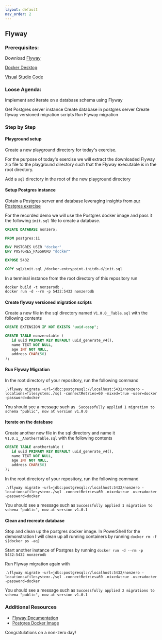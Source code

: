 ```yaml
---
layout: default
nav_order: 2
---
```


## Flyway

### Prerequisites:

Download [Flyway](https://flywaydb.org/download/community)
 
[Docker Desktop](https://hub.docker.com/editions/community/docker-ce-desktop-windows)

[Visual Studio Code](https://code.visualstudio.com/)

### Loose Agenda:

Implement and iterate on a database schema using Flyway

Get Postgres server instance
Create database in postgres server
Create flyway versioned migration scripts
Run Flyway migration


### Step by Step

#### Playground setup

Create a new playground directory for today's exercise.

For the purpose of today's exercise we will extract the downloaded Flyway zip file to the playground directory such that the Flyway executable is in the root directory.

Add a `sql` directory in the root of the new playground directory

#### Setup Postgres instance

Obtain a Postgres server and database leveraging insights from [our Postgres exercise](https://github.com/Non-Zero-Days/postgres#create-a-database)

For the recorded demo we will use the Postgres docker image and pass it the following `init.sql` file to create a database.

``` sql/init.sql
CREATE DATABASE nonzero;
```

``` Dockerfile
FROM postgres:11

ENV POSTGRES_USER "docker"
ENV POSTGRES_PASSWORD "docker"

EXPOSE 5432

COPY sql/init.sql /docker-entrypoint-initdb.d/init.sql
```

In a terminal instance from the root directory of this repository run 
```
docker build -t nonzerodb .
docker run -d --rm -p 5432:5432 nonzerodb
```

#### Create flyway versioned migration scripts

Create a new file in the sql directory named `V1.0.0__Table.sql` with the following contents

``` V1.0.0__Table.sql
CREATE EXTENSION IF NOT EXISTS "uuid-ossp";

CREATE TABLE nonzerotable (
   id uuid PRIMARY KEY DEFAULT uuid_generate_v4(),
   name TEXT NOT NULL,
   age INT NOT NULL,
   address CHAR(50)
);
```

#### Run Flyway Migration

In the root directory of your repository, run the following command
```
.\flyway migrate -url=jdbc:postgresql://localhost:5432/nonzero -locations=filesystem:./sql -connectRetries=60 -mixed=true -user=docker -password=docker
```

You should see a message such as 
` Successfully applied 1 migration to schema "public", now at version v1.0.0`

#### Iterate on the database

Create another new file in the sql directory and name it `V1.0.1__AnotherTable.sql` with the following contents

``` V1.0.1__AnotherTable.sql
CREATE TABLE anothertable (
   id uuid PRIMARY KEY DEFAULT uuid_generate_v4(),
   name TEXT NOT NULL,
   age INT NOT NULL,
   address CHAR(50)
);
```

In the root directory of your repository, run the following command
```
.\flyway migrate -url=jdbc:postgresql://localhost:5432/nonzero -locations=filesystem:./sql -connectRetries=60 -mixed=true -user=docker -password=docker
```

You should see a message such as
`Successfully applied 1 migration to schema "public", now at version v1.0.1`


#### Clean and recreate database

Stop and clean up the postgres docker image. In PowerShell for the demonstration I will clean up all running containers by running `docker rm -f $(docker ps -aq)`

Start another instance of Postgres by running `docker run -d --rm -p 5432:5432 nonzerodb`

Run Flyway migration again with
```
.\flyway migrate -url=jdbc:postgresql://localhost:5432/nonzero -locations=filesystem:./sql -connectRetries=60 -mixed=true -user=docker -password=docker
```

You should see a message such as
`Successfully applied 2 migrations to schema "public", now at version v1.0.1`

### Additional Resources

- [Flyway Documentation](https://flywaydb.org/documentation/)
- [Postgres Docker Image](https://hub.docker.com/_/postgres)

Congratulations on a non-zero day!
